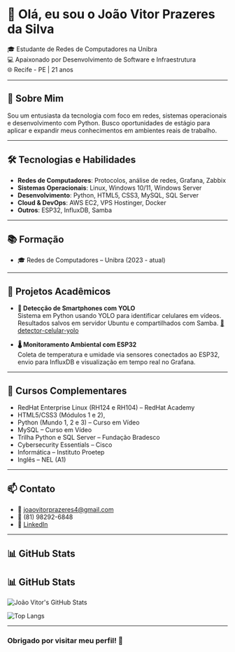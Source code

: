 # 👋 Olá, eu sou o João Vitor Prazeres da Silva

🎓 Estudante de Redes de Computadores na Unibra  
💻 Apaixonado por Desenvolvimento de Software e Infraestrutura  
🌐 Recife - PE | 21 anos

---

## 🚀 Sobre Mim

Sou um entusiasta da tecnologia com foco em redes, sistemas operacionais e desenvolvimento com Python. Busco oportunidades de estágio para aplicar e expandir meus conhecimentos em ambientes reais de trabalho.

---

## 🛠️ Tecnologias e Habilidades

- **Redes de Computadores**: Protocolos, análise de redes, Grafana, Zabbix  
- **Sistemas Operacionais**: Linux, Windows 10/11, Windows Server  
- **Desenvolvimento**: Python, HTML5, CSS3, MySQL, SQL Server  
- **Cloud & DevOps**: AWS EC2, VPS Hostinger, Docker  
- **Outros**: ESP32, InfluxDB, Samba

---

## 📚 Formação

- 🎓 Redes de Computadores – Unibra (2023 - atual)  

---

## 💼 Projetos Acadêmicos

- **📱 Detecção de Smartphones com YOLO**  
  Sistema em Python usando YOLO para identificar celulares em vídeos. Resultados salvos em servidor Ubuntu e compartilhados com Samba.
  [🔗 detector-celular-yolo](https://github.com/juanvitor04/detector-celular-yolo)


- **🌡️ Monitoramento Ambiental com ESP32**  
  Coleta de temperatura e umidade via sensores conectados ao ESP32, envio para InfluxDB e visualização em tempo real no Grafana.

---

## 🧠 Cursos Complementares

- RedHat Enterprise Linux (RH124 e RH104) – RedHat Academy  
- HTML5/CSS3 (Módulos 1 e 2),
- Python (Mundo 1, 2 e 3) – Curso em Vídeo  
- MySQL – Curso em Vídeo  
- Trilha Python e SQL Server – Fundação Bradesco  
- Cybersecurity Essentials – Cisco  
- Informática – Instituto Proetep  
- Inglês – NEL (A1)

---

## 📫 Contato

- 📧 joaovitorprazeres4@gmail.com  
- 📱 (81) 98292-6848  
- 🔗 [LinkedIn](https://www.linkedin.com/in/joao-vitor-prazeres-da-silva/)  

---

## 📊 GitHub Stats

## 📊 GitHub Stats

![João Vitor's GitHub Stats](https://github-readme-stats.vercel.app/api?username=juanvitor04&show_icons=true&theme=tokyonight)

![Top Langs](https://github-readme-stats.vercel.app/api/top-langs/?username=juanvitor04&theme=tokyonight)

---

### Obrigado por visitar meu perfil! 🚀
